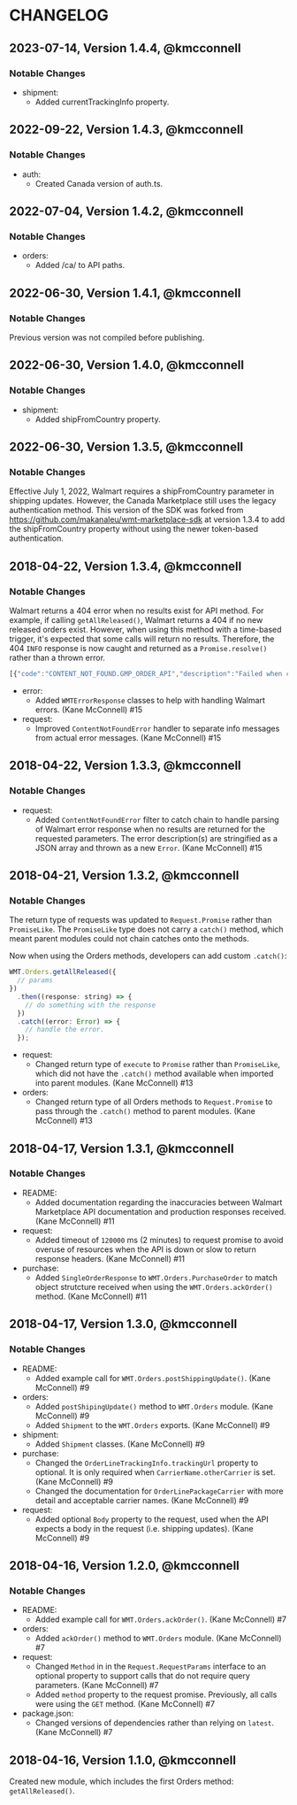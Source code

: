 # CHANGELOG

## 2023-07-14, Version 1.4.4, @kmcconnell

### Notable Changes

- shipment:
  - Added currentTrackingInfo property.

## 2022-09-22, Version 1.4.3, @kmcconnell

### Notable Changes

- auth:
  - Created Canada version of auth.ts.

## 2022-07-04, Version 1.4.2, @kmcconnell

### Notable Changes

- orders:
  - Added /ca/ to API paths.

## 2022-06-30, Version 1.4.1, @kmcconnell

### Notable Changes

Previous version was not compiled before publishing.

## 2022-06-30, Version 1.4.0, @kmcconnell

### Notable Changes

- shipment:
  - Added shipFromCountry property.

## 2022-06-30, Version 1.3.5, @kmcconnell

### Notable Changes

Effective July 1, 2022, Walmart requires a shipFromCountry parameter in shipping
updates. However, the Canada Marketplace still uses the legacy authentication
method. This version of the SDK was forked from 
https://github.com/makanaleu/wmt-marketplace-sdk at version 1.3.4 to add the
shipFromCountry property without using the newer token-based authentication.

## 2018-04-22, Version 1.3.4, @kmcconnell

### Notable Changes

Walmart returns a 404 error when no results exist for API method. For example, if
calling `getAllReleased()`, Walmart returns a 404 if no new released orders exist.
However, when using this method with a time-based trigger, it's expected that some
calls will return no results. Therefore, the 404 `INFO` response is now caught and
returned as a `Promise.resolve()` rather than a thrown error.

```javascript
[{"code":"CONTENT_NOT_FOUND.GMP_ORDER_API","description":"Failed when called getAllOrders. Orders not found for given search parameters"}]
```

- error:
  - Added `WMTErrorResponse` classes to help with handling Walmart errors.
    (Kane McConnell) #15
- request:
  - Improved `ContentNotFoundError` handler to separate info messages
    from actual error messages. (Kane McConnell) #15

## 2018-04-22, Version 1.3.3, @kmcconnell

### Notable Changes

- request:
  - Added `ContentNotFoundError` filter to catch chain to handle parsing of Walmart
    error response when no results are returned for the requested parameters. The
    error description(s) are stringified as a JSON array and thrown as a new `Error`.
    (Kane McConnell) #15

## 2018-04-21, Version 1.3.2, @kmcconnell

### Notable Changes

The return type of requests was updated to `Request.Promise` rather than `PromiseLike`.
The `PromiseLike` type does not carry a `catch()` method, which meant parent modules
could not chain catches onto the methods.

Now when using the Orders methods, developers can add custom `.catch()`:

```javascript
WMT.Orders.getAllReleased({
  // params
})
  .then((response: string) => {
    // do something with the response
  })
  .catch((error: Error) => {
    // handle the error.
  });
```

- request:
  - Changed return type of `execute` to `Promise` rather than `PromiseLike`,
    which did not have the `.catch()` method available when imported into parent
    modules. (Kane McConnell) #13
- orders:
  - Changed return type of all Orders methods to `Request.Promise` to pass through
    the `.catch()` method to parent modules. (Kane McConnell) #13

## 2018-04-17, Version 1.3.1, @kmcconnell

### Notable Changes

- README:
  - Added documentation regarding the inaccuracies between Walmart Marketplace API
    documentation and production responses received. (Kane McConnell) #11
- request:
  - Added timeout of `120000` ms (2 minutes) to request promise to avoid overuse of
    resources when the API is down or slow to return response headers.
    (Kane McConnell) #11
- purchase:
  - Added `SingleOrderResponse` to `WMT.Orders.PurchaseOrder` to match object
    strutcture received when using the `WMT.Orders.ackOrder()` method.
    (Kane McConnell) #11

## 2018-04-17, Version 1.3.0, @kmcconnell

### Notable Changes

- README:
  - Added example call for `WMT.Orders.postShippingUpdate()`. (Kane McConnell) #9
- orders:
  - Added `postShipingUpdate()` method to `WMT.Orders` module. (Kane McConnell) #9
  - Added `Shipment` to the `WMT.Orders` exports. (Kane McConnell) #9
- shipment:
  - Added `Shipment` classes. (Kane McConnell) #9
- purchase:
  - Changed the `OrderLineTrackingInfo.trackingUrl` property to optional. It is only
    required when `CarrierName.otherCarrier` is set. (Kane McConnell) #9
  - Changed the documentation for `OrderLinePackageCarrier` with more detail and
    acceptable carrier names. (Kane McConnell) #9
- request:
  - Added optional `Body` property to the request, used when the API expects a
    body in the request (i.e. shipping updates). (Kane McConnell) #9

## 2018-04-16, Version 1.2.0, @kmcconnell

### Notable Changes

- README:
  - Added example call for `WMT.Orders.ackOrder()`. (Kane McConnell) #7
- orders:
  - Added `ackOrder()` method to `WMT.Orders` module. (Kane McConnell) #7
- request:
  - Changed `Method` in in the `Request.RequestParams` interface to an optional
    property to support calls that do not require query parameters.
    (Kane McConnell) #7
  - Added `method` property to the request promise. Previously, all calls were using
    the `GET` method. (Kane McConnell) #7
- package.json:
  - Changed versions of dependencies rather than relying on `latest`.
    (Kane McConnell) #7

## 2018-04-16, Version 1.1.0, @kmcconnell

Created new module, which includes the first Orders method: `getAllReleased()`.
